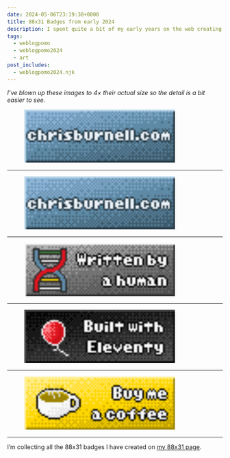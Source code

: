 ```yaml
---
date: 2024-05-06T23:19:38+0800
title: 88x31 Badges from early 2024
description: I spent quite a bit of my early years on the web creating pixel art, and it’s been fun to get back into it. Here are a couple of badges I made for the footer of my site this year.
tags:
  - weblogpomo
  - weblogpomo2024
  - art
post_includes:
  - weblogpomo2024.njk
---
```


*I’ve blown up these images to 4&times; their actual size so the detail is a bit easier to see.*

<figure class=" [ requires-motion ] ">
	<img src="/images/animated/88x31.gif" alt="chrisburnell.com 88x31 animated badge" width="352" height="124" loading="lazy" decoding="async" class=" [ pixelated ] " style="border-radius: 0;">
</figure>

<hr class=" [ requires-motion ] " style="--rule-space: var(--size-medium);">

<figure>
	<img src="/images/88x31.png" alt="chrisburnell.com 88x31 badge" width="352" height="124" loading="lazy" decoding="async" class=" [ pixelated ] " style="border-radius: 0;">
</figure>

<hr style="--rule-space: var(--size-medium);">

<figure>
	<img src="/images/written-by-a-human.png" alt="Written by a human badge" width="352" height="124" loading="lazy" decoding="async" class=" [ pixelated ] " style="border-radius: 0;">
</figure>

<hr style="--rule-space: var(--size-medium);">

<figure>
	<img src="/images/built-with-eleventy.png" alt="Built with Eleventy badge" width="352" height="124" loading="lazy" decoding="async" class=" [ pixelated ] " style="border-radius: 0;">
</figure>

<hr style="--rule-space: var(--size-medium);">

<figure>
	<img src="/images/buy-me-a-coffee.png" alt="Buy me a coffee badge" width="352" height="124" loading="lazy" decoding="async" class=" [ pixelated ] " style="border-radius: 0;">
</figure>

<hr style="--rule-space: var(--size-medium);">

I’m collecting all the 88x31 badges I have created on [my 88x31 page](/88x31/).
